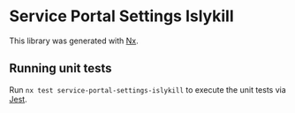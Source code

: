 # Service Portal Settings Islykill

This library was generated with [Nx](https://nx.dev).

## Running unit tests

Run `nx test service-portal-settings-islykill` to execute the unit tests via [Jest](https://jestjs.io).
